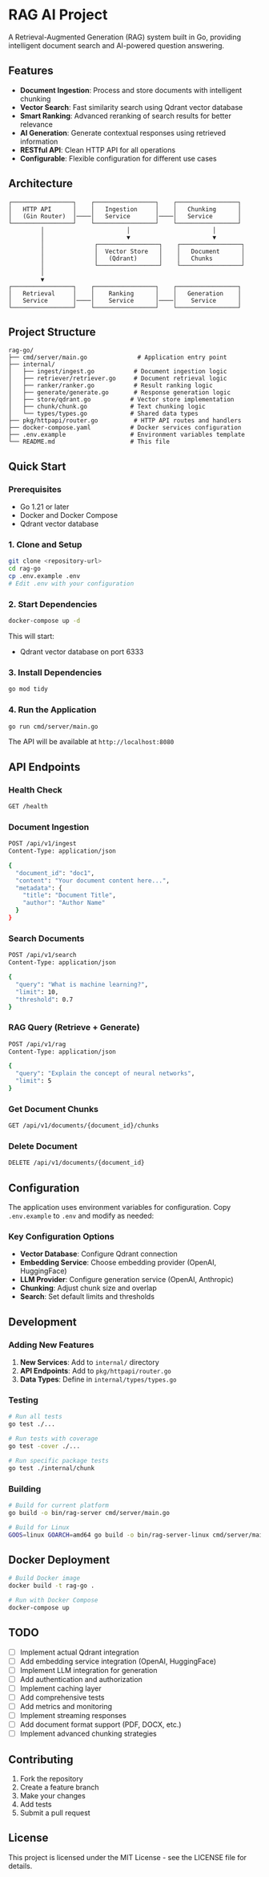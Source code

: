 # RAG AI Project

A Retrieval-Augmented Generation (RAG) system built in Go, providing intelligent document search and AI-powered question answering.

## Features

- **Document Ingestion**: Process and store documents with intelligent chunking
- **Vector Search**: Fast similarity search using Qdrant vector database
- **Smart Ranking**: Advanced reranking of search results for better relevance
- **AI Generation**: Generate contextual responses using retrieved information
- **RESTful API**: Clean HTTP API for all operations
- **Configurable**: Flexible configuration for different use cases

## Architecture

```
┌─────────────────┐    ┌─────────────────┐    ┌─────────────────┐
│   HTTP API      │    │   Ingestion     │    │   Chunking      │
│   (Gin Router)  │────│   Service       │────│   Service       │
└─────────────────┘    └─────────────────┘    └─────────────────┘
         │                       │                       │
         │                       ▼                       ▼
         │              ┌─────────────────┐    ┌─────────────────┐
         │              │  Vector Store   │    │   Document      │
         │              │   (Qdrant)      │    │   Chunks        │
         │              └─────────────────┘    └─────────────────┘
         │
         ▼
┌─────────────────┐    ┌─────────────────┐    ┌─────────────────┐
│   Retrieval     │    │    Ranking      │    │   Generation    │
│   Service       │────│    Service      │────│    Service      │
└─────────────────┘    └─────────────────┘    └─────────────────┘
```

## Project Structure

```
rag-go/
├── cmd/server/main.go              # Application entry point
├── internal/
│   ├── ingest/ingest.go           # Document ingestion logic
│   ├── retriever/retriever.go     # Document retrieval logic
│   ├── ranker/ranker.go           # Result ranking logic
│   ├── generate/generate.go       # Response generation logic
│   ├── store/qdrant.go           # Vector store implementation
│   ├── chunk/chunk.go            # Text chunking logic
│   └── types/types.go            # Shared data types
├── pkg/httpapi/router.go          # HTTP API routes and handlers
├── docker-compose.yaml           # Docker services configuration
├── .env.example                  # Environment variables template
└── README.md                     # This file
```

## Quick Start

### Prerequisites

- Go 1.21 or later
- Docker and Docker Compose
- Qdrant vector database

### 1. Clone and Setup

```bash
git clone <repository-url>
cd rag-go
cp .env.example .env
# Edit .env with your configuration
```

### 2. Start Dependencies

```bash
docker-compose up -d
```

This will start:
- Qdrant vector database on port 6333

### 3. Install Dependencies

```bash
go mod tidy
```

### 4. Run the Application

```bash
go run cmd/server/main.go
```

The API will be available at `http://localhost:8080`

## API Endpoints

### Health Check
```bash
GET /health
```

### Document Ingestion
```bash
POST /api/v1/ingest
Content-Type: application/json

{
  "document_id": "doc1",
  "content": "Your document content here...",
  "metadata": {
    "title": "Document Title",
    "author": "Author Name"
  }
}
```

### Search Documents
```bash
POST /api/v1/search
Content-Type: application/json

{
  "query": "What is machine learning?",
  "limit": 10,
  "threshold": 0.7
}
```

### RAG Query (Retrieve + Generate)
```bash
POST /api/v1/rag
Content-Type: application/json

{
  "query": "Explain the concept of neural networks",
  "limit": 5
}
```

### Get Document Chunks
```bash
GET /api/v1/documents/{document_id}/chunks
```

### Delete Document
```bash
DELETE /api/v1/documents/{document_id}
```

## Configuration

The application uses environment variables for configuration. Copy `.env.example` to `.env` and modify as needed:

### Key Configuration Options

- **Vector Database**: Configure Qdrant connection
- **Embedding Service**: Choose embedding provider (OpenAI, HuggingFace)
- **LLM Provider**: Configure generation service (OpenAI, Anthropic)
- **Chunking**: Adjust chunk size and overlap
- **Search**: Set default limits and thresholds

## Development

### Adding New Features

1. **New Services**: Add to `internal/` directory
2. **API Endpoints**: Add to `pkg/httpapi/router.go`
3. **Data Types**: Define in `internal/types/types.go`

### Testing

```bash
# Run all tests
go test ./...

# Run tests with coverage
go test -cover ./...

# Run specific package tests
go test ./internal/chunk
```

### Building

```bash
# Build for current platform
go build -o bin/rag-server cmd/server/main.go

# Build for Linux
GOOS=linux GOARCH=amd64 go build -o bin/rag-server-linux cmd/server/main.go
```

## Docker Deployment

```bash
# Build Docker image
docker build -t rag-go .

# Run with Docker Compose
docker-compose up
```

## TODO

- [ ] Implement actual Qdrant integration
- [ ] Add embedding service integration (OpenAI, HuggingFace)
- [ ] Implement LLM integration for generation
- [ ] Add authentication and authorization
- [ ] Implement caching layer
- [ ] Add comprehensive tests
- [ ] Add metrics and monitoring
- [ ] Implement streaming responses
- [ ] Add document format support (PDF, DOCX, etc.)
- [ ] Implement advanced chunking strategies

## Contributing

1. Fork the repository
2. Create a feature branch
3. Make your changes
4. Add tests
5. Submit a pull request

## License

This project is licensed under the MIT License - see the LICENSE file for details.
